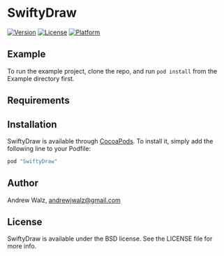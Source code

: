 # SwiftyDraw

[![Version](https://img.shields.io/cocoapods/v/SwiftyDraw.svg?style=flat)](http://cocoapods.org/pods/SwiftyDraw)
[![License](https://img.shields.io/cocoapods/l/SwiftyDraw.svg?style=flat)](http://cocoapods.org/pods/SwiftyDraw)
[![Platform](https://img.shields.io/cocoapods/p/SwiftyDraw.svg?style=flat)](http://cocoapods.org/pods/SwiftyDraw)

## Example

To run the example project, clone the repo, and run `pod install` from the Example directory first.

## Requirements

## Installation

SwiftyDraw is available through [CocoaPods](http://cocoapods.org). To install
it, simply add the following line to your Podfile:

```ruby
pod "SwiftyDraw"
```

## Author

Andrew Walz, andrewjwalz@gmail.com

## License

SwiftyDraw  is available under the BSD license. See the LICENSE file for more info.